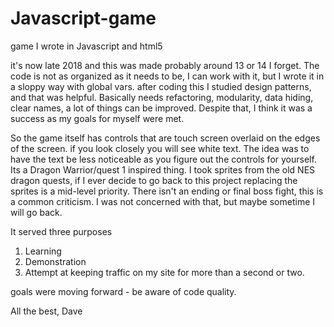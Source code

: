 # Javascript-game
game I wrote in Javascript and html5

it's now late 2018 and this was made probably around 13 or 14 I forget.
  The code is not as organized as it needs to be, I can work with it,
but I wrote it in a sloppy way with global vars. after coding this I studied design patterns,
and that was helpful. Basically needs refactoring, modularity, data hiding, clear names, a lot of things can 
be improved.  Despite that, I think it was a success as my goals for myself were met.

  So the game itself has controls that are touch screen overlaid on the edges of the screen.
if you look closely you will see white text. The idea was to have the text be 
less noticeable as you figure out the controls for yourself.  Its a Dragon Warrior/quest 1
inspired thing.  I took sprites from the old NES dragon quests, if I ever decide to go back to this project
replacing the sprites is a mid-level priority.  There isn't an ending or final boss fight,
this is a common criticism.  I was not concerned with that, but maybe sometime I will go back.

It served three purposes
1. Learning
2. Demonstration
3. Attempt at keeping traffic on my site for more than a second or two.

goals were moving forward - be aware of code quality. 



All the best,
Dave
